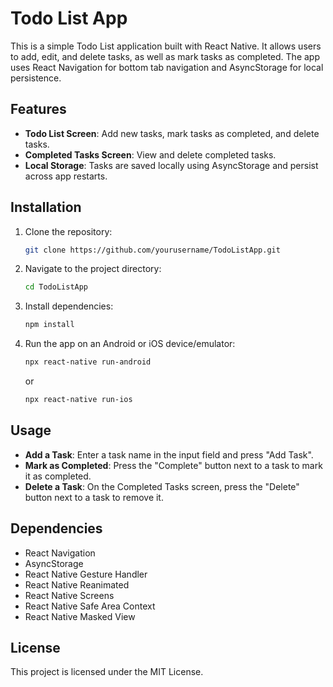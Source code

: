 # Todo List App

This is a simple Todo List application built with React Native. It allows users to add, edit, and delete tasks, as well as mark tasks as completed. The app uses React Navigation for bottom tab navigation and AsyncStorage for local persistence.

## Features

- **Todo List Screen**: Add new tasks, mark tasks as completed, and delete tasks.
- **Completed Tasks Screen**: View and delete completed tasks.
- **Local Storage**: Tasks are saved locally using AsyncStorage and persist across app restarts.

## Installation

1. Clone the repository:
   ```bash
   git clone https://github.com/yourusername/TodoListApp.git
   ```
2. Navigate to the project directory:
   ```bash
   cd TodoListApp
   ```
3. Install dependencies:
   ```bash
   npm install
   ```
4. Run the app on an Android or iOS device/emulator:
   ```bash
   npx react-native run-android
   ```
   or
   ```bash
   npx react-native run-ios
   ```

## Usage

- **Add a Task**: Enter a task name in the input field and press "Add Task".
- **Mark as Completed**: Press the "Complete" button next to a task to mark it as completed.
- **Delete a Task**: On the Completed Tasks screen, press the "Delete" button next to a task to remove it.

## Dependencies

- React Navigation
- AsyncStorage
- React Native Gesture Handler
- React Native Reanimated
- React Native Screens
- React Native Safe Area Context
- React Native Masked View

## License

This project is licensed under the MIT License.
